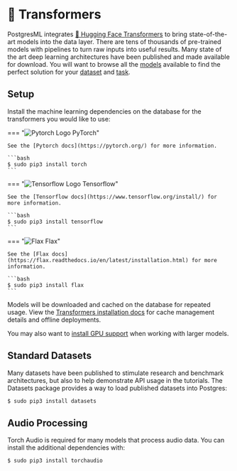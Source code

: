 <style>
    label img {
        position: relative;
        top: 0.3em;
        left: -0.1em;
        height: auto !important;
        width: 1.2em !important;
    }
</style>

# 🤗 Transformers
PostgresML integrates [🤗 Hugging Face Transformers](https://huggingface.co/transformers) to bring state-of-the-art models into the data layer. There are tens of thousands of pre-trained models with pipelines to turn raw inputs into useful results. Many state of the art deep learning architectures have been published and made available for download. You will want to browse all the [models](https://huggingface.co/models) available to find the perfect solution for your [dataset](https://huggingface.co/dataset) and [task](https://huggingface.co/tasks).

## Setup
Install the machine learning dependencies on the database for the transformers you would like to use:

=== "![Pytorch Logo](/images/logos/pytorch.svg) PyTorch"

    See the [Pytorch docs](https://pytorch.org/) for more information.

    ```bash
    $ sudo pip3 install torch
    ```

=== "![Tensorflow Logo](/images/logos/tensorflow.svg) Tensorflow"

    See the [Tensorflow docs](https://www.tensorflow.org/install/) for more information.

    ```bash
    $ sudo pip3 install tensorflow
    ```

=== "![Flax](/images/logos/flax.png) Flax"

    See the [Flax docs](https://flax.readthedocs.io/en/latest/installation.html) for more information.

    ```bash
    $ sudo pip3 install flax
    ```

Models will be downloaded and cached on the database for repeated usage. View the [Transformers installation docs](https://huggingface.co/docs/transformers/installation) for cache management details and offline deployments.

You may also want to [install GPU support](/user_guides/setup/gpu_support/) when working with larger models.

## Standard Datasets
Many datasets have been published to stimulate research and benchmark architectures, but also to help demonstrate API usage in the tutorials. The Datasets package provides a way to load published datasets into Postgres:

```bash
$ sudo pip3 install datasets
```

## Audio Processing
Torch Audio is required for many models that process audio data. You can install the additional dependencies with:

```bash
$ sudo pip3 install torchaudio
```

